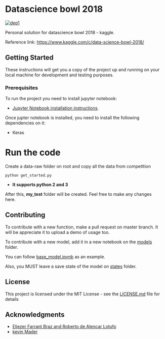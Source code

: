 # Datascience bowl 2018
[![dep1](https://img.shields.io/badge/Keras-2.0+-blue.svg)](https://keras.io/)

Personal solution for datascience bowl 2018 - kaggle.

Reference link: https://www.kaggle.com/c/data-science-bowl-2018/

## Getting Started
These instructions will get you a copy of the project up and running on your local machine for development and testing purposes.

### Prerequisites
To run the project you need to install jupyter notebook:

- [Jupyter Notebook installation instructions](http://jupyter.org/install).

Once jupter notebook is installed, you need to install the following dependencies on it:

- Keras

# Run the code
Create a data-raw folder on root and copy all the data from competition

```
python get_started.py
```
- **It supports python 2 and 3**

After this, **my_test** folder will be created. Feel free to make any changes here.

## Contributing
To contribute with a new function, make a pull request on master branch. It will be appreciate it to upload a demo of usage too.

To contribute with a new model, add it in a new notebook on the [models](https://github.com/chrissaher/datascience-bowl-2018/tree/master/models) folder.

You can follow [base_model.ipynb](https://github.com/chrissaher/datascience-bowl-2018/tree/master/models/base_model.ipynb) as an example.

Also, you MUST leave a save state of the model on [states](https://github.com/chrissaher/datascience-bowl-2018/tree/master/states) folder.

## License
This project is licensed under the MIT License - see the [LICENSE.md](LICENSE.md) file for details

## Acknowledgments

* [Eliezer Farrant Braz and Roberto de Alencar Lotufo](http://www.sbrt.org.br/sbrt2017/anais/1570355345.pdf)
* [kevin Mader](https://www.kaggle.com/kmader/nuclei-overview-to-submission)

